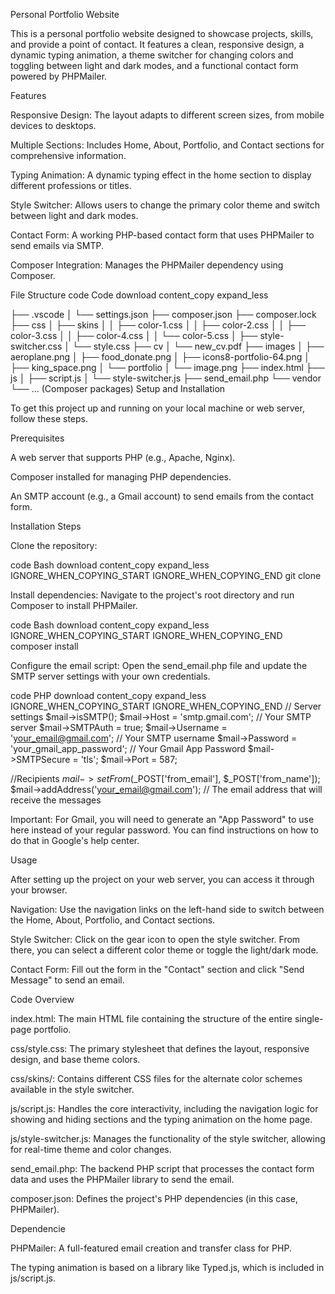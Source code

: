 Personal Portfolio Website

This is a personal portfolio website designed to showcase projects, skills, and provide a point of contact. It features a clean, responsive design, a dynamic typing animation, a theme switcher for changing colors and toggling between light and dark modes, and a functional contact form powered by PHPMailer.

Features

Responsive Design: The layout adapts to different screen sizes, from mobile devices to desktops.

Multiple Sections: Includes Home, About, Portfolio, and Contact sections for comprehensive information.

Typing Animation: A dynamic typing effect in the home section to display different professions or titles.

Style Switcher: Allows users to change the primary color theme and switch between light and dark modes.

Contact Form: A working PHP-based contact form that uses PHPMailer to send emails via SMTP.

Composer Integration: Manages the PHPMailer dependency using Composer.

File Structure
code
Code
download
content_copy
expand_less

├── .vscode
│   └── settings.json
├── composer.json
├── composer.lock
├── css
│   ├── skins
│   │   ├── color-1.css
│   │   ├── color-2.css
│   │   ├── color-3.css
│   │   ├── color-4.css
│   │   └── color-5.css
│   ├── style-switcher.css
│   └── style.css
├── cv
│   └── new_cv.pdf
├── images
│   ├── aeroplane.png
│   ├── food_donate.png
│   ├── icons8-portfolio-64.png
│   ├── king_space.png
│   └── portfolio
│       └── image.png
├── index.html
├── js
│   ├── script.js
│   └── style-switcher.js
├── send_email.php
└── vendor
    └── ... (Composer packages)
Setup and Installation

To get this project up and running on your local machine or web server, follow these steps.

Prerequisites

A web server that supports PHP (e.g., Apache, Nginx).

Composer installed for managing PHP dependencies.

An SMTP account (e.g., a Gmail account) to send emails from the contact form.

Installation Steps

Clone the repository:

code
Bash
download
content_copy
expand_less
IGNORE_WHEN_COPYING_START
IGNORE_WHEN_COPYING_END
git clone <repository-url>

Install dependencies:
Navigate to the project's root directory and run Composer to install PHPMailer.

code
Bash
download
content_copy
expand_less
IGNORE_WHEN_COPYING_START
IGNORE_WHEN_COPYING_END
composer install

Configure the email script:
Open the send_email.php file and update the SMTP server settings with your own credentials.

code
PHP
download
content_copy
expand_less
IGNORE_WHEN_COPYING_START
IGNORE_WHEN_COPYING_END
// Server settings
$mail->isSMTP();
$mail->Host       = 'smtp.gmail.com'; // Your SMTP server
$mail->SMTPAuth   = true;
$mail->Username   = 'your_email@gmail.com'; // Your SMTP username
$mail->Password   = 'your_gmail_app_password'; // Your Gmail App Password
$mail->SMTPSecure = 'tls';
$mail->Port       = 587;

//Recipients
$mail->setFrom($_POST['from_email'], $_POST['from_name']);
$mail->addAddress('your_email@gmail.com'); // The email address that will receive the messages

Important: For Gmail, you will need to generate an "App Password" to use here instead of your regular password. You can find instructions on how to do that in Google's help center.

Usage

After setting up the project on your web server, you can access it through your browser.

Navigation: Use the navigation links on the left-hand side to switch between the Home, About, Portfolio, and Contact sections.

Style Switcher: Click on the gear icon to open the style switcher. From there, you can select a different color theme or toggle the light/dark mode.

Contact Form: Fill out the form in the "Contact" section and click "Send Message" to send an email.

Code Overview

index.html: The main HTML file containing the structure of the entire single-page portfolio.

css/style.css: The primary stylesheet that defines the layout, responsive design, and base theme colors.

css/skins/: Contains different CSS files for the alternate color schemes available in the style switcher.

js/script.js: Handles the core interactivity, including the navigation logic for showing and hiding sections and the typing animation on the home page.

js/style-switcher.js: Manages the functionality of the style switcher, allowing for real-time theme and color changes.

send_email.php: The backend PHP script that processes the contact form data and uses the PHPMailer library to send the email.

composer.json: Defines the project's PHP dependencies (in this case, PHPMailer).

Dependencie

PHPMailer: A full-featured email creation and transfer class for PHP.

The typing animation is based on a library like Typed.js, which is included in js/script.js.

